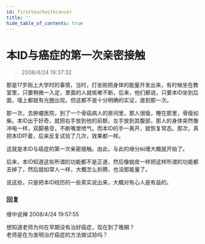 ```yaml
---
id: firsttouchwithcancer
title: ''
hide_table_of_contents: true
---
```


# 本ID与癌症的第一次亲密接触

> 2008/4/24 19:37:32

<div style={{color: '#CC0000', fontSize: '18px', fontWeight: '500'}}>

那是17岁刚上大学时的事情，当时，打坐刚把身体的能量开发出来，有时候坐在教室里，只要稍微一入定，里面的人就咳嗽不断，后来，他们都说，只要本ID坐到后面，墙上都就有光圈出现。但这都不是十分明确的实证，直到那一次。

那一次，去肿瘤医院，到了一个骨癌病人的房间里，那人很瘦，睡在那里，骨瘦如柴。本ID出于好奇，就把右手放到他的前额，左手放到其腹部，那人的身体突然像冲电一样，双脚悬空，不断嘴里喷气。而本ID的手一离开，就恢复常态。那次，真把本ID吓着，后来反复试验了几次，效果都一样。

这就是本ID与癌症的第一次亲密接触。由此，与此的缘分纠缠大概就开始了。

后来，本ID知道这些所谓的功能都不是正道，然后像蜕皮一样把这样所谓的功能都去掉了，然后就如常人一样，大概怎么折腾，也没那能量了。

说这些，只是把本ID经历的一些真实说出来，大概对有心人是有益的。

</div>

### 回复

<div class='blog-comment'>
<span class='blog-comment-chan'>缠中说禅</span> 2008/4/24 19:57:55<br/>

想知道老师为何在早期没有治好癌症，现在到了晚期？<br/>
老师是在为发明治疗癌症的方法做试验吗？
</div>